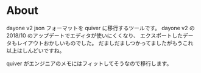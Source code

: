 # About
dayone v2 json フォーマットを quiver に移行するツールです。
dayone v2 の 2018/10 のアップデートでエディタが使いにくくなり、
エクスポートしたデータもレイアウトおかしいものでした。
だましだましつかってましたがもうこれ以上はしんどいですね。

quiver がエンジニアのメモにはフィットしてそうなので移行します。
